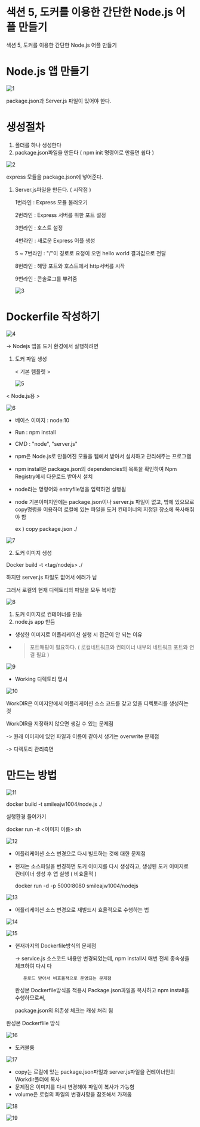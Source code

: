 # 색션 5, 도커를 이용한 간단한 Node.js 어플 만들기

색션 5, 도커를 이용한 간단한 Node.js 어플 만들기

# Node.js 앱 만들기

![1](https://user-images.githubusercontent.com/85863175/138579662-1603430a-08bb-448f-9433-9b374462f6df.png)

package.json과 Server.js 파일이 있어야 한다.

# 생성절차

1. 폴더를 하나 생성한다
2. package.json파일을 만든다 ( npm init 명령어로 만들면 쉽다 )

![2](https://user-images.githubusercontent.com/85863175/138579663-d86faf5e-0543-4a55-b241-a2692fa87ae2.png)

express 모듈을 package.json에 넣어준다.

1. Server.js파일을 만든다. ( 시작점 )
    
    1번라인 : Express 모듈 불러오기
    
    2번라인 : Express 서버를 위한 포트 설정
    
    3번라인 : 호스트 설정
    
    4번라인 : 새로운 Express 어플 생성
    
    5 ~ 7번라인 : "/"이 경로로 요청이 오면 hello world 결과값으로 전달
    
    8번라인 : 해당 포트와 호스트에서 http서버를 시작
    
    9번라인 : 콘솔로그를 뿌려줌
    
    ![3](https://user-images.githubusercontent.com/85863175/138579664-80a860a6-5b5e-46c7-a6b6-92ed1bc47913.png)
    

# Dockerfile 작성하기

![4](https://user-images.githubusercontent.com/85863175/138579665-bba1fe69-fffc-47b0-9bea-eba8f0f00eb3.png)

→ Nodejs 앱을 도커 환경에서 실행하려면

1. 도커 파일 생성
    
    < 기본 템플릿 >
    
    ![5](https://user-images.githubusercontent.com/85863175/138579666-feb68583-e2ab-4bbf-8f6f-e95e066412a0.png)
    

< Node.js용 >

![6](https://user-images.githubusercontent.com/85863175/138579667-afc7f821-4977-41ab-8371-954263d880a0.png)

- 베이스 이미지 : node:10
- Run : npm install
- CMD : "node", "server.js"
- npm은 Node.js로 만들어진 모듈을 웹에서 받아서 설치하고 관리해주는 프로그램
- npm install은 package.json의 dependencies의 목록을 확인하여 Npm Registry에서 다운로드 받아서 설치
- node라는 명령어와 entryfile명을 입력하면 실행됨
- node 기본이미지안에는 package.json이나 server.js 파일이 없고, 밖에 있으므로 copy명령을 이용하여 로컬에 있는 파일을 도커 컨테이너의 지정된 장소에 복사해줘야 함
    
    ex ) copy package.json ./
    

![7](https://user-images.githubusercontent.com/85863175/138579668-7cbd12c3-50ff-4c0e-b164-35177a2cfbfd.png)

2. 도커 이미지 생성

Docker build -t <tag/nodejs> ./

하지만 server.js 파일도 없어서 에러가 남

그래서 로컬의 현재 디렉토리의 파일을 모두 복사함

![8](https://user-images.githubusercontent.com/85863175/138579669-073418b3-2c65-4ca7-a809-e45f3c2ef2f7.png)

1. 도커 이미지로 컨테이너를 만듬
2. node.js app 만듬
- 생성한 이미지로 어플리케이션 실행 시 접근이 안 되는 이유
- > 포트매핑이 필요하다. ( 로컬네트워크와 컨테이너 내부의 네트워크 포트와 연결 필요 )

![9](https://user-images.githubusercontent.com/85863175/138579670-73a0fa82-7e61-49b9-8376-16cd683b90cd.png)

- Working 디렉토리 명시

![10](https://user-images.githubusercontent.com/85863175/138579671-9bf67d3c-3a75-4530-95da-e0deb1a8bac8.png)

WorkDIR은 이미지안에서 어플리케이션 소스 코드를 갖고 있을 디렉토리를 생성하는 것

WorkDIR을 지정하지 않으면 생길 수 있는 문제점

-> 원래 이미지에 있던 파일과 이름이 같아서 생기는 overwrite 문제점

-> 디렉토리 관리측면

# 만드는 방법

![11](https://user-images.githubusercontent.com/85863175/138579672-57728117-a28c-4261-acfe-f0f0a563dde9.png)

docker build -t smileajw1004/node.js ./

실행환경 들어가기

docker run -it <이미지 이름> sh

![12](https://user-images.githubusercontent.com/85863175/138579674-a68c9a1a-4521-412d-85d5-6dbc555fdcbb.png)

- 어플리케이션 소스 변경으로 다시 빌드하는 것에 대한 문제점
- 현재는 소스파일을 변경하면 도커 이미지를 다시 생성하고, 생성된 도커 이미지로 컨테이너 생성 후 앱 실행 ( 비효율적 )
    
    docker run -d -p 5000:8080 smileajw1004/nodejs

![13](https://user-images.githubusercontent.com/85863175/138579677-39d6c258-dcd1-49fb-99ca-23146b44c324.png)

- 어플리케이션 소스 변경으로 재빌드시 효율적으로 수행하는 법

![14](https://user-images.githubusercontent.com/85863175/138579678-b2755808-c7e7-4628-9ac8-f0a68e7ffacc.png)

![15](https://user-images.githubusercontent.com/85863175/138579679-42a8c2a4-1254-4300-a9bc-9150ff8b6c3d.png)

- 현재까지의 Dockerfile방식의 문제점
    
    -> service.js 소스코드 내용만 변경되었는데, npm install시 매번 전체 종속성을 체크하여 다시 다  
    
         운로드 받아서 비효율적으로 운영되는 문제점
    
    완성본 Dockerfile방식을 적용시 Package.json파일을 복사하고 npm install을 수행하므로써,
    
    package.json의 의존성 체크는 캐싱 처리 됨
    

완성본 Dockerflile 방식

![16](https://user-images.githubusercontent.com/85863175/138579656-66d679b3-3217-4ffe-837f-4acc3f2f8767.png)

- 도커볼륨

![17](https://user-images.githubusercontent.com/85863175/138579657-338f1d2f-c303-421b-aeae-eb3726014916.png)

- copy는 로컬에 있는 package.json파일과 server.js파일을 컨테이너안의 Workdir폴더에 복사
- 문제점은 이미지를 다시 변경해야 파일이 복사가 가능함
- volume은 로컬의 파일의 변경사항을 참조해서 가져옴

![18](https://user-images.githubusercontent.com/85863175/138579660-0f40fe69-0fb7-4032-852f-71b6794e803b.png)

![19](https://user-images.githubusercontent.com/85863175/138579661-81637c2e-260c-492c-beed-dbb1f332499d.png)
